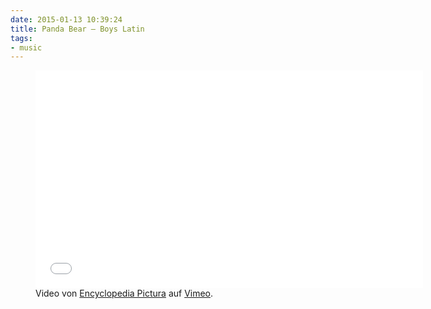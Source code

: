 ```yaml
---
date: 2015-01-13 10:39:24
title: Panda Bear – Boys Latin
tags:
- music
---
```

<figure>
    <div class="iframe-wrapper  iframe-wrapper__video">
        <iframe src="//player.vimeo.com/video/113544877?title=0&amp;byline=0&amp;portrait=0&amp;color={{ site.ui_color }}" width="620" height="348" frameborder="0" allowfullscreen></iframe>
    </div>
    <figcaption>Video von <a href="http://encyclopediapictura.com/">Encyclopedia Pictura</a> auf <a href="https://vimeo.com/113544877">Vimeo</a>.</figcaption>
</figure>
